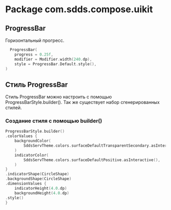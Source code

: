 # Package com.sdds.compose.uikit

## ProgressBar

Горизонтальный прогресс.

```kotlin
  ProgressBar(
    progress = 0.25f,
    modifier = Modifier.width(240.dp),
    style = ProgressBar.Default.style(),
)
```

## Стиль ProgressBar

Стиль ProgressBar можно настроить с помощью ProgressBarStyle.builder(). Так же существует набор сгенерированных стилей.

### Создание стиля с помощью builder()

```kotlin
ProgressBarStyle.builder()
.colorValues {
    backgroundColor(
        SddsServTheme.colors.surfaceDefaultTransparentSecondary.asInteractive(),
    )
    indicatorColor(
        SddsServTheme.colors.surfaceDefaultPositive.asInteractive(),
    )
}
.indicatorShape(CircleShape)
.backgroundShape(CircleShape)
.dimensionValues {
    indicatorHeight(4.0.dp)
    backgroundHeight(4.0.dp)
.style()
}
```
